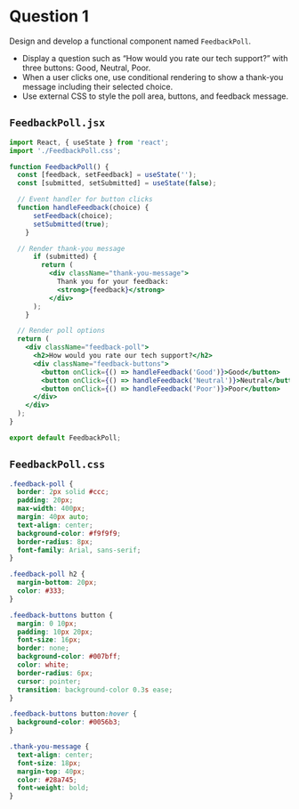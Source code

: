 # Question 1

Design and develop a functional component named `FeedbackPoll`. 
* Display a question such as “How would you rate our tech support?” with three buttons: Good, Neutral, Poor. 
* When a user clicks one, use conditional rendering to show a thank-you message including their selected choice. 
* Use external CSS to style the poll area, buttons, and feedback message.

## `FeedbackPoll.jsx`

```jsx
import React, { useState } from 'react';
import './FeedbackPoll.css';

function FeedbackPoll() {
  const [feedback, setFeedback] = useState('');
  const [submitted, setSubmitted] = useState(false);

  // Event handler for button clicks
  function handleFeedback(choice) {
      setFeedback(choice);
      setSubmitted(true);
	}

  // Render thank-you message
	  if (submitted) {
	    return (
	      <div className="thank-you-message">
	        Thank you for your feedback: 
	        <strong>{feedback}</strong>
	      </div>
	  );
	}

  // Render poll options
  return (
    <div className="feedback-poll">
      <h2>How would you rate our tech support?</h2>
      <div className="feedback-buttons">
        <button onClick={() => handleFeedback('Good')}>Good</button>
        <button onClick={() => handleFeedback('Neutral')}>Neutral</button>
        <button onClick={() => handleFeedback('Poor')}>Poor</button>
      </div>
    </div>
  );
}

export default FeedbackPoll;
```

## `FeedbackPoll.css`

```css
.feedback-poll {
  border: 2px solid #ccc;
  padding: 20px;
  max-width: 400px;
  margin: 40px auto;
  text-align: center;
  background-color: #f9f9f9;
  border-radius: 8px;
  font-family: Arial, sans-serif;
}

.feedback-poll h2 {
  margin-bottom: 20px;
  color: #333;
}

.feedback-buttons button {
  margin: 0 10px;
  padding: 10px 20px;
  font-size: 16px;
  border: none;
  background-color: #007bff;
  color: white;
  border-radius: 6px;
  cursor: pointer;
  transition: background-color 0.3s ease;
}

.feedback-buttons button:hover {
  background-color: #0056b3;
}

.thank-you-message {
  text-align: center;
  font-size: 18px;
  margin-top: 40px;
  color: #28a745;
  font-weight: bold;
}
```

